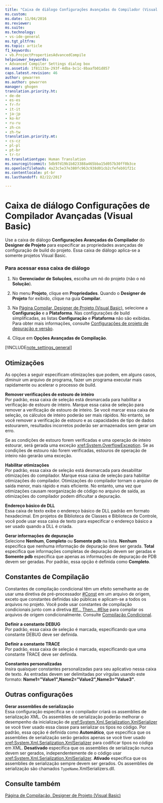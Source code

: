 ```yaml
---
title: "Caixa de diálogo Configurações Avançadas do Compilador (Visual Basic) | Microsoft Docs"
ms.custom: 
ms.date: 11/04/2016
ms.reviewer: 
ms.suite: 
ms.technology:
- vs-ide-general
ms.tgt_pltfrm: 
ms.topic: article
f1_keywords:
- vb.ProjectPropertiesAdvancedCompile
helpviewer_keywords:
- Advanced Compiler Settings dialog box
ms.assetid: 1f81133a-293f-4dba-bc1c-8baafb01d857
caps.latest.revision: 46
author: gewarren
ms.author: gewarren
manager: ghogen
translation.priority.ht:
- de-de
- es-es
- fr-fr
- it-it
- ja-jp
- ko-kr
- ru-ru
- zh-cn
- zh-tw
translation.priority.mt:
- cs-cz
- pl-pl
- pt-br
- tr-tr
ms.translationtype: Human Translation
ms.sourcegitcommit: 5db97d19b1b823388a465bba15d057b30ff0b3ce
ms.openlocfilehash: 4a23c5e37e380fc963c938d01cb2cfefeb91f21c
ms.contentlocale: pt-br
ms.lasthandoff: 02/22/2017

---
```

# <a name="advanced-compiler-settings-dialog-box-visual-basic"></a>Caixa de diálogo Configurações de Compilador Avançadas (Visual Basic)
Use a caixa de diálogo **Configurações Avançadas do Compilador** do **Designer de Projeto** para especificar as propriedades avançadas de configuração de build do projeto. Essa caixa de diálogo aplica-se a somente projetos Visual Basic.  
  
### <a name="to-access-this-dialog-box"></a>Para acessar essa caixa de diálogo  
  
1.  No **Gerenciador de Soluções**, escolha um nó do projeto (não o nó **Solução**).  
  
2.  No menu **Projeto**, clique em **Propriedades**. Quando o **Designer de Projeto** for exibido, clique na guia **Compilar**.  
  
3.  Na [Página Compilar, Designer de Projeto (Visual Basic)](../../ide/reference/compile-page-project-designer-visual-basic.md), selecione a **Configuração** e a **Plataforma**. Nas configurações de build simplificadas, as listas **Configuração** e **Plataforma** não são exibidas. Para obter mais informações, consulte [Configurações de projeto de depuração e versão](http://msdn.microsoft.com/en-us/0440b300-0614-4511-901a-105b771b236e).  
  
4.  Clique em **Opções Avançadas de Compilação**.  
  
 [!INCLUDE[note_settings_general](../../data-tools/includes/note_settings_general_md.md)]  
  
## <a name="optimizations"></a>Otimizações  
 As opções a seguir especificam otimizações que podem, em alguns casos, diminuir um arquivo de programa, fazer um programa executar mais rapidamente ou acelerar o processo de build.  
  
 **Remover verificações de estouro de inteiro**  
 Por padrão, essa caixa de seleção está desmarcada para habilitar a verificação de estouro de inteiro. Marque essa caixa de seleção para remover a verificação de estouro de inteiro. Se você marcar essa caixa de seleção, os cálculos de inteiro poderão ser mais rápidos. No entanto, se você remover a verificação de estouro e as capacidades de tipo de dados estourarem, resultados incorretos poderão ser armazenados sem gerar um erro.  
  
 Se as condições de estouro forem verificadas e uma operação de inteiro estourar, será gerada uma exceção <xref:System.OverflowException>. Se as condições de estouro não forem verificadas, estouros de operação de inteiro não gerarão uma exceção.  
  
 **Habilitar otimizações**  
 Por padrão, essa caixa de seleção está desmarcada para desabilitar otimizações do compilador. Marque essa caixa de seleção para habilitar otimizações do compilador. Otimizações do compilador tornam o arquivo de saída menor, mais rápido e mais eficiente. No entanto, uma vez que otimizações causam reorganização de código no arquivo de saída, as otimizações do compilador podem dificultar a depuração.  
  
 **Endereço básico de DLL**  
 Essa caixa de texto exibe o endereço básico de DLL padrão em formato hexadecimal. Em projetos de Biblioteca de Classes e Biblioteca de Controle, você pode usar essa caixa de texto para especificar o endereço básico a ser usado quando a DLL é criada.  
  
 **Gerar informações de depuração**  
 Selecione **Nenhum**, **Completo** ou **Somente pdb** na lista. **Nenhum** especifica que nenhuma informação de depuração deve ser gerada. **Total** especifica que informações completas de depuração devem ser geradas e **Somente pdb** especifica que apenas as informações de depuração de PDB devem ser geradas. Por padrão, essa opção é definida como **Completo**.  
  
## <a name="compilation-constants"></a>Constantes de Compilação  
 Constantes de compilação condicional têm um efeito semelhante ao de usar uma diretiva de pré-processador [#Const](/dotnet/visual-basic/language-reference/directives/const-directive) em um arquivo de origem, exceto que constantes definidas são públicas e aplicam-se a todos os arquivos no projeto. Você pode usar constantes de compilação condicionais junto com a diretiva [#If... Then... #Else](/dotnet/visual-basic/language-reference/directives/if-then-else-directives) para compilar os arquivos de origem condicionalmente. Consulte [Compilação Condicional](/dotnet/visual-basic/programming-guide/program-structure/conditional-compilation).  
  
 **Definir a constante DEBUG**  
 Por padrão, essa caixa de seleção é marcada, especificando que uma constante DEBUG deve ser definida.  
  
 **Definir a constante TRACE**  
 Por padrão, essa caixa de seleção é marcada, especificando que uma constante TRACE deve ser definida.  
  
 **Constantes personalizadas**  
 Insira quaisquer constantes personalizadas para seu aplicativo nessa caixa de texto. As entradas devem ser delimitadas por vírgulas usando este formato: **Name1="Value1",Name2="Value2",Name3="Value3"**.  
  
## <a name="other-settings"></a>Outras configurações  
 **Gerar assemblies de serialização**  
 Essa configuração especifica se o compilador criará os assemblies de serialização XML. Os assemblies de serialização poderão melhorar o desempenho da inicialização de <xref:System.Xml.Serialization.XmlSerializer> se você tiver usado essa classe para serializar os tipos no código. Por padrão, essa opção é definida como **Automático**, que especifica que os assemblies de serialização serão gerados apenas se você tiver usado <xref:System.Xml.Serialization.XmlSerializer> para codificar tipos no código em XML. **Desativado** especifica que os assemblies de serialização nunca devem ser gerados, independentemente de o código usar <xref:System.Xml.Serialization.XmlSerializer>. **Ativado** especifica que os assemblies de serialização sempre devem ser gerados. Os assemblies de serialização são chamados `TypeName`.XmlSerializers.dll.  
  
## <a name="see-also"></a>Consulte também  
 [Página de Compilação, Designer de Projeto (Visual Basic)](../../ide/reference/compile-page-project-designer-visual-basic.md)
